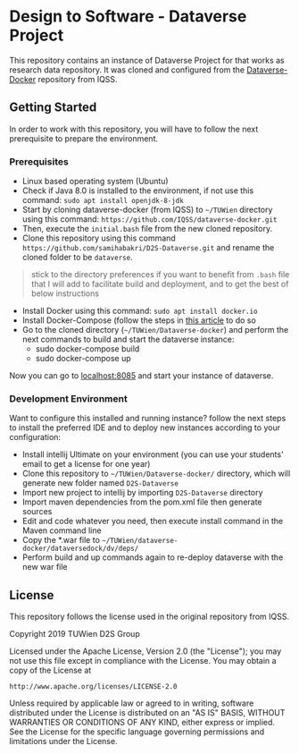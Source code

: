 # Design to Software - Dataverse Project
This repository contains an instance of Dataverse Project for that works as research data repository. It was cloned and configured from the [Dataverse-Docker](https://github.com/IQSS/dataverse-docker) repository from IQSS.

## Getting Started
In order to work with this repository, you will have to follow the next prerequisite to prepare the environment.
### Prerequisites
* Linux based operating system (Ubuntu)
* Check if Java 8.0 is installed to the environment, if not use this command:
`sudo apt install openjdk-8-jdk`
* Start by cloning dataverse-docker (from IQSS) to `~/TUWien` directory using this command: `https://github.com/IQSS/dataverse-docker.git`
* Then, execute the `initial.bash` file from the new cloned repository.
* Clone this repository using this command `https://github.com/samihabakri/D2S-Dataverse.git` and rename the cloned folder to be `dataverse`. 
> stick to the directory preferences if you want to benefit from `.bash` file that I will add to facilitate build and deployment, and to get the best of below instructions
* Install Docker using this command: `sudo apt install docker.io`
* Install Docker-Compose (follow the steps in [this article](https://linuxize.com/post/how-to-install-and-use-docker-compose-on-ubuntu-18-04/) to do so
* Go to the cloned directory (`~/TUWien/Dataverse-docker`) and perform the next commands to build and start the dataverse instance:
  * sudo docker-compose build
  * sudo docker-compose up

Now you can go to [localhost:8085](http://localhost:8085) and start your instance of dataverse.

### Development Environment
Want to configure this installed and running instance? follow the next steps to install the preferred IDE and to deploy new instances according to your configuration:
* Install intellij Ultimate on your environment (you can use your students' email to get a license for one year)
* Clone this repository to `~/TUWien/Dataverse-docker/` directory, which will generate new folder named `D2S-Dataverse`
* Import new project to intellij by importing `D2S-Dataverse` directory
* Import maven dependencies from the pom.xml file then generate sources
* Edit and code whatever you need, then execute install command in the Maven command line
* Copy the *.war file to `~/TUWien/dataverse-docker/dataversedock/dv/deps/`
* Perform build and up commands again to re-deploy dataverse with the new war file

## License
This repository follows the license used in the original repository from IQSS.

Copyright 2019 TUWien D2S Group

Licensed under the Apache License, Version 2.0 (the "License");
you may not use this file except in compliance with the License.
You may obtain a copy of the License at

    http://www.apache.org/licenses/LICENSE-2.0

Unless required by applicable law or agreed to in writing, software
distributed under the License is distributed on an "AS IS" BASIS,
WITHOUT WARRANTIES OR CONDITIONS OF ANY KIND, either express or implied.
See the License for the specific language governing permissions and
limitations under the License.
